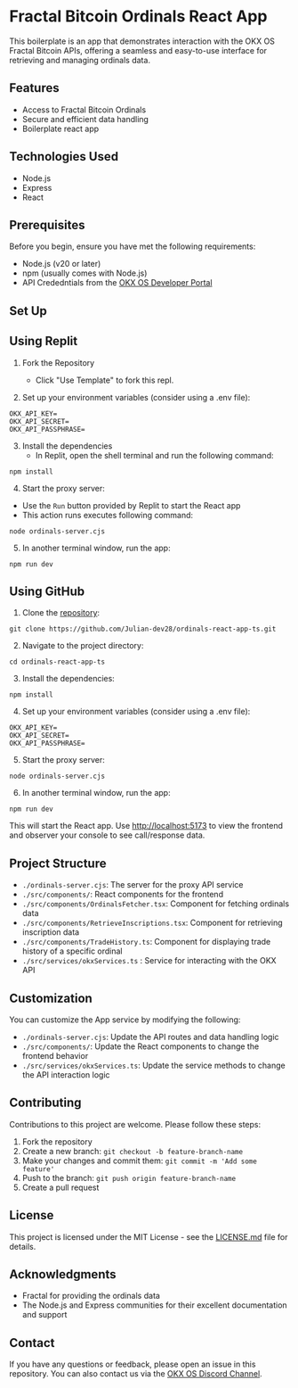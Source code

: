 # Fractal Bitcoin Ordinals React App

This boilerplate is an app that demonstrates interaction with the OKX OS Fractal Bitcoin APIs, offering a seamless and easy-to-use interface for retrieving and managing ordinals data.

## Features

- Access to Fractal Bitcoin Ordinals
- Secure and efficient data handling
- Boilerplate react app

## Technologies Used

- Node.js
- Express
- React

## Prerequisites

Before you begin, ensure you have met the following requirements:

- Node.js (v20 or later)
- npm (usually comes with Node.js)
- API Crededntials from the [OKX OS Developer Portal](https://www.okx.com/web3/build/dev-portal)

## Set Up

## Using Replit

1. Fork the Repository
   - Click "Use Template" to fork this repl.
   
2. Set up your environment variables (consider using a .env file):
```
OKX_API_KEY=
OKX_API_SECRET=
OKX_API_PASSPHRASE=
```

3. Install the dependencies
   - In Replit, open the shell terminal and run the following command:
```
npm install
```

4. Start the proxy server:
- Use the `Run` button provided by Replit to start the React app
- This action runs executes following command:
```
node ordinals-server.cjs
```

5. In another terminal window, run the app:
```
npm run dev
```

## Using GitHub
1. Clone the [repository](https://github.com/Julian-dev28/ordinals-react-app-ts):
```
git clone https://github.com/Julian-dev28/ordinals-react-app-ts.git
```

2. Navigate to the project directory:
```
cd ordinals-react-app-ts
```

3. Install the dependencies:
```
npm install
```

4. Set up your environment variables (consider using a .env file):
```
OKX_API_KEY=
OKX_API_SECRET=
OKX_API_PASSPHRASE=
```


5. Start the proxy server:
```
node ordinals-server.cjs
```

6. In another terminal window, run the app:
```
npm run dev
```

This will start the React app. Use [http://localhost:5173](http://localhost:5173) to view the frontend and observer your console to see call/response data.

## Project Structure

- `./ordinals-server.cjs`: The server for the proxy API service
- `./src/components/`: React components for the frontend
- `./src/components/OrdinalsFetcher.tsx`: Component for fetching ordinals data
- `./src/components/RetrieveInscriptions.tsx`: Component for retrieving inscription data 
- `./src/components/TradeHistory.ts`: Component for displaying trade history of a specific ordinal
- `./src/services/okxServices.ts` : Service for interacting with the OKX API


## Customization

You can customize the App service by modifying the following:

- `./ordinals-server.cjs`: Update the API routes and data handling logic
- `./src/components/`: Update the React components to change the frontend behavior
- `./src/services/okxServices.ts`: Update the service methods to change the API interaction logic

## Contributing

Contributions to this project are welcome. Please follow these steps:

1. Fork the repository
2. Create a new branch: `git checkout -b feature-branch-name`
3. Make your changes and commit them: `git commit -m 'Add some feature'`
4. Push to the branch: `git push origin feature-branch-name`
5. Create a pull request

## License

This project is licensed under the MIT License - see the [LICENSE.md](LICENSE.md) file for details.

## Acknowledgments

- Fractal for providing the ordinals data
- The Node.js and Express communities for their excellent documentation and support

## Contact

If you have any questions or feedback, please open an issue in this repository.
You can also contact us via the [OKX OS Discord Channel](https://discord.gg/k6Z7VYsF).